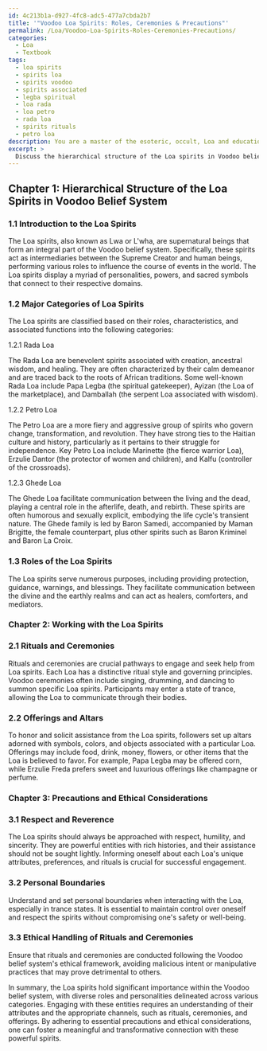 ```yaml
---
id: 4c213b1a-d927-4fc8-adc5-477a7cbda2b7
title: '"Voodoo Loa Spirits: Roles, Ceremonies & Precautions"'
permalink: /Loa/Voodoo-Loa-Spirits-Roles-Ceremonies-Precautions/
categories:
  - Loa
  - Textbook
tags:
  - loa spirits
  - spirits loa
  - spirits voodoo
  - spirits associated
  - legba spiritual
  - loa rada
  - loa petro
  - rada loa
  - spirits rituals
  - petro loa
description: You are a master of the esoteric, occult, Loa and education, you have written many textbooks on the subject in ways that provide students with rich and deep understanding of the subject. You are being asked to write textbook-like sections on a topic and you do it with full context, explainability, and reliability in accuracy to the true facts of the topic at hand, in a textbook style that a student would easily be able to learn from, in a rich, engaging, and contextual way. Always include relevant context (such as formulas and history), related concepts, and in a way that someone can gain deep insights from.
excerpt: > 
  Discuss the hierarchical structure of the Loa spirits in Voodoo belief system, along with the major categories and the roles they serve. Provide insights on how one can interact, communicate, and work with these entities through rituals, ceremonies and offerings. Additionally, mention essential precautions and ethical considerations to be observed while engaging with the Loa spirits.
---
```

## Chapter 1: Hierarchical Structure of the Loa Spirits in Voodoo Belief System 

### 1.1 Introduction to the Loa Spirits

The Loa spirits, also known as Lwa or L'wha, are supernatural beings that form an integral part of the Voodoo belief system. Specifically, these spirits act as intermediaries between the Supreme Creator and human beings, performing various roles to influence the course of events in the world. The Loa spirits display a myriad of personalities, powers, and sacred symbols that connect to their respective domains.

### 1.2 Major Categories of Loa Spirits

The Loa spirits are classified based on their roles, characteristics, and associated functions into the following categories:

1.2.1 Rada Loa

The Rada Loa are benevolent spirits associated with creation, ancestral wisdom, and healing. They are often characterized by their calm demeanor and are traced back to the roots of African traditions. Some well-known Rada Loa include Papa Legba (the spiritual gatekeeper), Ayizan (the Loa of the marketplace), and Damballah (the serpent Loa associated with wisdom).

1.2.2 Petro Loa

The Petro Loa are a more fiery and aggressive group of spirits who govern change, transformation, and revolution. They have strong ties to the Haitian culture and history, particularly as it pertains to their struggle for independence. Key Petro Loa include Marinette (the fierce warrior Loa), Erzulie Dantor (the protector of women and children), and Kalfu (controller of the crossroads).

1.2.3 Ghede Loa

The Ghede Loa facilitate communication between the living and the dead, playing a central role in the afterlife, death, and rebirth. These spirits are often humorous and sexually explicit, embodying the life cycle's transient nature. The Ghede family is led by Baron Samedi, accompanied by Maman Brigitte, the female counterpart, plus other spirits such as Baron Kriminel and Baron La Croix.

### 1.3 Roles of the Loa Spirits

The Loa spirits serve numerous purposes, including providing protection, guidance, warnings, and blessings. They facilitate communication between the divine and the earthly realms and can act as healers, comforters, and mediators.

### Chapter 2: Working with the Loa Spirits

### 2.1 Rituals and Ceremonies

Rituals and ceremonies are crucial pathways to engage and seek help from Loa spirits. Each Loa has a distinctive ritual style and governing principles. Voodoo ceremonies often include singing, drumming, and dancing to summon specific Loa spirits. Participants may enter a state of trance, allowing the Loa to communicate through their bodies.

### 2.2 Offerings and Altars

To honor and solicit assistance from the Loa spirits, followers set up altars adorned with symbols, colors, and objects associated with a particular Loa. Offerings may include food, drink, money, flowers, or other items that the Loa is believed to favor. For example, Papa Legba may be offered corn, while Erzulie Freda prefers sweet and luxurious offerings like champagne or perfume.

### Chapter 3: Precautions and Ethical Considerations

### 3.1 Respect and Reverence

The Loa spirits should always be approached with respect, humility, and sincerity. They are powerful entities with rich histories, and their assistance should not be sought lightly. Informing oneself about each Loa's unique attributes, preferences, and rituals is crucial for successful engagement.

### 3.2 Personal Boundaries

Understand and set personal boundaries when interacting with the Loa, especially in trance states. It is essential to maintain control over oneself and respect the spirits without compromising one's safety or well-being.

### 3.3 Ethical Handling of Rituals and Ceremonies

Ensure that rituals and ceremonies are conducted following the Voodoo belief system's ethical framework, avoiding malicious intent or manipulative practices that may prove detrimental to others.

In summary, the Loa spirits hold significant importance within the Voodoo belief system, with diverse roles and personalities delineated across various categories. Engaging with these entities requires an understanding of their attributes and the appropriate channels, such as rituals, ceremonies, and offerings. By adhering to essential precautions and ethical considerations, one can foster a meaningful and transformative connection with these powerful spirits.
